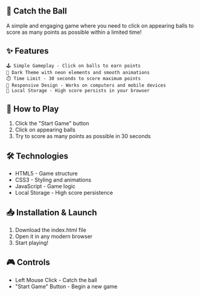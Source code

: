 ## 🎯 Catch the Ball
A simple and engaging game where you need to click on appearing balls to score as many points as possible within a limited time!

## ✨ Features
    🕹️ Simple Gameplay - Click on balls to earn points
    🎨 Dark Theme with neon elements and smooth animations
    ⏱️ Time Limit - 30 seconds to score maximum points
    📱 Responsive Design - Works on computers and mobile devices
    💾 Local Storage - High score persists in your browser
    
## 🚀 How to Play
1) Click the "Start Game" button
2) Click on appearing balls
3) Try to score as many points as possible in 30 seconds

## 🛠️ Technologies
- HTML5 - Game structure
- CSS3 - Styling and animations
- JavaScript - Game logic
- Local Storage - High score persistence

## 📥 Installation & Launch
1) Download the index.html file
2) Open it in any modern browser
3) Start playing!

## 🎮 Controls
- Left Mouse Click - Catch the ball
- "Start Game" Button - Begin a new game
